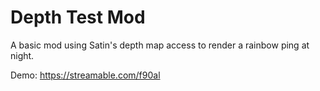 # Depth Test Mod

A basic mod using Satin's depth map access to render a rainbow ping
at night.

Demo: https://streamable.com/f90al
